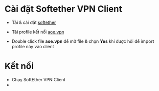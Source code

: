 # Cài đặt Softether VPN Client
* Tải & cài đặt [softether](https://www.softether-download.com/files/softether/v4.43-9799-beta-2023.08.31-tree/Windows/SoftEther_VPN_Client/softether-vpnclient-v4.43-9799-beta-2023.08.31-windows-x86_x64-intel.exe) 

* Tải profile kết nối [aoe.vpn](https://www.softether-download.com/files/softether/v4.43-9799-beta-2023.08.31-tree/Windows/SoftEther_VPN_Client/softether-vpnclient-v4.43-9799-beta-2023.08.31-windows-x86_x64-intel.exe)

* Double click file **aoe.vpn** để mở file & chọn **Yes** khi được hỏi để import profile này vào client




# Kết nối
* Chạy SoftEther VPN Client
* 
